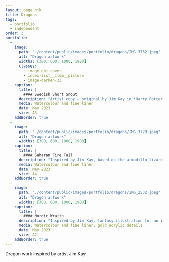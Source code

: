 ```yaml
---
layout: page.njk
title: Dragons
tags:
  - portfolio
  - independent
order: 3
portfolio:
  -
    image:
      path: "./content/public/images/portfolio/dragons/IMG_3732.jpeg"
      alt: "Dragon artwork"
      widths: [300, 600, 1000, 1980]
      classes:
        - image-obj-cover
        - index-list__item__picture
        - image-darken-33
    caption:
      title: |
        #### Swedish Short Snout
      description: "Artist copy — original by Jim Kay in *Harry Potter and the Goblet of Fire*, illustrated edition"
      media: Watercolour and fine liner
      date: May 2023
      size: A3
    addBorder: true
  -
    image:
      path: "./content/public/images/portfolio/dragons/IMG_3729.jpeg"
      alt: "Dragon artwork"
      widths: [300, 600, 1000, 1980]
    caption:
      title: |
        #### Saharan Fire Tail
      description: "Inspired by Jim Kay, based on the armadillo lizard, native to west coast of South Africa"
      media: Watercolour and fine liner
      date: May 2023
      size: A4
    addBorder: true
  -
    image:
      path: "./content/public/images/portfolio/dragons/IMG_2532.jpeg"
      alt: "Dragon artwork"
      widths: [300, 600, 1000, 1980]
    caption:
      title: |
        #### Nordic Wraith
      description: "Inspired by Jim Kay, fantasy illustration for an imaginary book"
      media: Watercolour and fine liner, gold acrylic details
      date: May 2023
      size: A2
    addBorder: true
---
```


Dragon work inspired by artist Jim Kay
